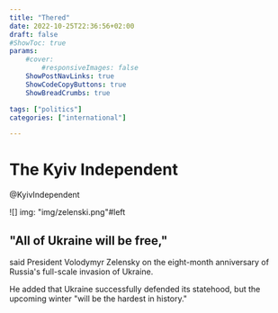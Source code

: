 ```yaml
---
title: "Thered"
date: 2022-10-25T22:36:56+02:00
draft: false
#ShowToc: true
params:
    #cover:
        #responsiveImages: false
    ShowPostNavLinks: true
    ShowCodeCopyButtons: true
    ShowBreadCrumbs: true

tags: ["politics"]
categories: ["international"]

---
```


# The Kyiv Independent
@KyivIndependent

![] img: "img/zelenski.png"#left

## "All of Ukraine will be free," 
said President Volodymyr Zelensky on the eight-month anniversary of Russia's full-scale invasion of Ukraine.

He added that Ukraine successfully defended its statehood, but the upcoming winter "will be the hardest in history."

